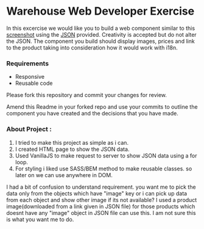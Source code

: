 # Warehouse Web Developer Exercise

In this excercise we would like you to build a web component similar to this [screenshot](recommendation_screenshot.png) using the [JSON](data/recommendations.json) provided. Creativity is accepted but do not alter the JSON. The component you build should display images, prices and link to the product taking into consideration how it would work with i18n.

### Requirements
* Responsive
* Reusable code

Please fork this repository and commit your changes for review.

Amend this Readme in your forked repo and use your commits to outline the component you have created and the decisions that you have made.

### About Project :

1) I tried to make this project as simple as i can. 
2) I created HTML page to show the JSON data.
3) Used VanillaJS to make request to server to show JSON data using a for loop.
4) For styling i liked use SASS/BEM method to make reusable classes. so later on we can use anywhere in DOM.

 I had a bit of confusion to understand requirement. you want me to pick the data only from the objects which have "image" key or i can pick up data from each object and show other image if its not available? I used a product image(downloaded from a link given in JSON file) for those products which doesnt have any "image" object in JSON file can use this. I am not sure this is what you want me to do.
